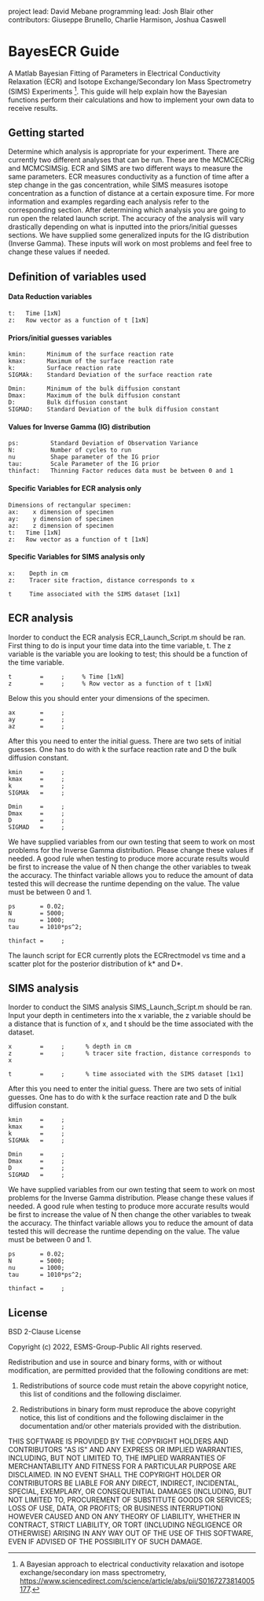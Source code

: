 project lead: David Mebane
programming lead: Josh Blair
other contributors: Giuseppe Brunello, Charlie Harmison, Joshua Caswell

# BayesECR Guide
A Matlab Bayesian Fitting of Parameters in Electrical Conductivity Relaxation (ECR) and Isotope Exchange/Secondary Ion Mass Spectrometry (SIMS) Experiments [^1].
This guide will help explain how the Bayesian functions perform their calculations and how to implement your own data to receive results.

## Getting started
Determine which analysis is appropriate for your experiment. There are currently two different analyses that can be run. These are the MCMCECRig and MCMCSIMSig. ECR and SIMS are two different ways to measure the same parameters. ECR measures conductivity as a function of time after a step change in the gas concentration, while SIMS measures isotope concentration as a function of distance at a certain exposure time. For more information and examples regarding each analysis refer to the corresponding section. After determining which analysis you are going to run open the related launch script. The accuracy of the analysis will vary drastically depending on what is inputted into the priors/initial guesses sections. We have supplied some generalized inputs for the IG distribution (Inverse Gamma). These inputs will work on most problems and feel free to change these values if needed.

## Definition of variables used
#### Data Reduction variables
```
t:   Time [1xN]
z:   Row vector as a function of t [1xN]
```

#### Priors/initial guesses variables
```
kmin:      Minimum of the surface reaction rate
kmax:      Maximum of the surface reaction rate
k:         Surface reaction rate
SIGMAk:    Standard Deviation of the surface reaction rate

Dmin:      Minimum of the bulk diffusion constant
Dmax:      Maximum of the bulk diffusion constant
D:         Bulk diffusion constant
SIGMAD:    Standard Deviation of the bulk diffusion constant
```

#### Values for Inverse Gamma (IG) distribution
```
ps:         Standard Deviation of Observation Variance
N:          Number of cycles to run
nu          Shape parameter of the IG prior
tau:        Scale Parameter of the IG prior
thinfact:   Thinning Factor reduces data must be between 0 and 1
```
#### Specific Variables for ECR analysis only
```
Dimensions of rectangular specimen:
ax:    x dimension of specimen
ay:    y dimension of specimen
az:    z dimension of specimen
t:   Time [1xN]
z:   Row vector as a function of t [1xN]
```

#### Specific Variables for SIMS analysis only
```
x:    Depth in cm
z:    Tracer site fraction, distance corresponds to x

t     Time associated with the SIMS dataset [1x1]
```


## ECR analysis
Inorder to conduct the ECR analysis ECR_Launch_Script.m should be ran. First thing to do is input your time data into the time variable, t. The z variable is the variable you are looking to test; this should be a function of the time variable.
```
t        =     ;     % Time [1xN]
z        =     ;     % Row vector as a function of t [1xN]
```
Below this you should enter your dimensions of the specimen.
```
ax       =     ;
ay       =     ;
az       =     ;
```
After this you need to enter the initial guess. There are two sets of initial guesses. One has to do with k the surface reaction rate and D the bulk diffusion constant.
```
kmin     =     ;
kmax     =     ;
k        =     ;
SIGMAk   =     ;

Dmin     =     ;
Dmax     =     ;
D        =     ;
SIGMAD   =     ;
```
We have supplied variables from our own testing that seem to work on most problems for the Inverse Gamma distribution. Please change these values if needed.
A good rule when testing to produce more accurate results would be first to increase the value of N then change the other variables to tweak the accuracy. The thinfact variable allows you to reduce the amount of data tested this will decrease the runtime depending on the value. The value must be between 0 and 1.
```
ps       = 0.02;        
N        = 5000;        
nu       = 1000;        
tau      = 1010*ps^2;   

thinfact =     ;
```

The launch script for ECR currently plots the ECRrectmodel vs time and a scatter plot for the posterior distribution of k*  and D*. 

## SIMS analysis
Inorder to conduct the SIMS analysis SIMS_Launch_Script.m should be ran. Input your depth in centimeters into the x variable, the z variable should be a distance that is function of x, and t should be the time associated with the dataset.
```
x        =     ;      % depth in cm
z        =     ;      % tracer site fraction, distance corresponds to x

t        =     ;      % time associated with the SIMS dataset [1x1]
```


After this you need to enter the initial guess. There are two sets of initial guesses. One has to do with k the surface reaction rate and D the bulk diffusion constant.
```
kmin     =     ;
kmax     =     ;
k        =     ;
SIGMAk   =     ;

Dmin     =     ;
Dmax     =     ;
D        =     ;
SIGMAD   =     ;
```
We have supplied variables from our own testing that seem to work on most problems for the Inverse Gamma distribution. Please change these values if needed.
A good rule when testing to produce more accurate results would be first to increase the value of N then change the other variables to tweak the accuracy. The thinfact variable allows you to reduce the amount of data tested this will decrease the runtime depending on the value. The value must be between 0 and 1.
```
ps       = 0.02;        
N        = 5000;        
nu       = 1000;        
tau      = 1010*ps^2;   

thinfact =     ;
```




## License

BSD 2-Clause License

Copyright (c) 2022, ESMS-Group-Public
All rights reserved.

Redistribution and use in source and binary forms, with or without
modification, are permitted provided that the following conditions are met:

1. Redistributions of source code must retain the above copyright notice, this
   list of conditions and the following disclaimer.

2. Redistributions in binary form must reproduce the above copyright notice,
   this list of conditions and the following disclaimer in the documentation
   and/or other materials provided with the distribution.

THIS SOFTWARE IS PROVIDED BY THE COPYRIGHT HOLDERS AND CONTRIBUTORS "AS IS"
AND ANY EXPRESS OR IMPLIED WARRANTIES, INCLUDING, BUT NOT LIMITED TO, THE
IMPLIED WARRANTIES OF MERCHANTABILITY AND FITNESS FOR A PARTICULAR PURPOSE ARE
DISCLAIMED. IN NO EVENT SHALL THE COPYRIGHT HOLDER OR CONTRIBUTORS BE LIABLE
FOR ANY DIRECT, INDIRECT, INCIDENTAL, SPECIAL, EXEMPLARY, OR CONSEQUENTIAL
DAMAGES (INCLUDING, BUT NOT LIMITED TO, PROCUREMENT OF SUBSTITUTE GOODS OR
SERVICES; LOSS OF USE, DATA, OR PROFITS; OR BUSINESS INTERRUPTION) HOWEVER
CAUSED AND ON ANY THEORY OF LIABILITY, WHETHER IN CONTRACT, STRICT LIABILITY,
OR TORT (INCLUDING NEGLIGENCE OR OTHERWISE) ARISING IN ANY WAY OUT OF THE USE
OF THIS SOFTWARE, EVEN IF ADVISED OF THE POSSIBILITY OF SUCH DAMAGE.

[^1]: A Bayesian approach to electrical conductivity relaxation and isotope exchange/secondary ion mass spectrometry, https://www.sciencedirect.com/science/article/abs/pii/S0167273814005177.

